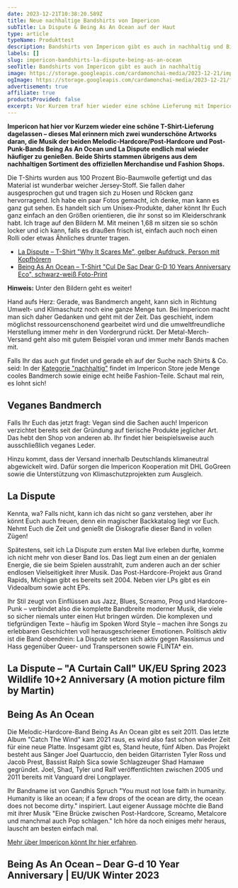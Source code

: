 ```yaml
---
date: 2023-12-21T10:38:20.589Z
title: Neue nachhaltige Bandshirts von Impericon
subTitle: La Dispute & Being As An Ocean auf der Haut
type: article
typeName: Produkttest
description: Bandshirts von Impericon gibt es auch in nachhaltig und Bio – Tragt schon bald La Dispute und Being As An Ocean direkt auf der Haut!
labels: []
slug: impericon-bandshirts-la-dispute-being-as-an-ocean
seoTitle: Bandshirts von Impericon gibt es auch in nachhaltig
image: https://storage.googleapis.com/cardamonchai-media/2023-12-21/impericon-being-as-an-ocean-la-dispute-anne-reis-soundsvegan-com-20-jpg-imagine-080808_363f64_2048_1536/640.webp
ogImage: https://storage.googleapis.com/cardamonchai-media/2023-12-21/faire-bandshirts-anne-reis-soundsvegan-com-og-jpg-imagine-080808_3e414f_1200_628/640.webp
advertisement: true
affiliate: true
productsProvided: false
excerpt: Vor Kurzem traf hier wieder eine schöne Lieferung mit Impericon Bandshirts ein. Dieses Mal von La Dispute und Being As An Ocean. Sie sind aus Bio-Baumwolle und insgesamt wesentlich nachhaltiger, als andere Bandshirts. Holt Euch hier alle Infos über die Bands, die Shirts und den Metal-Merch-Shop.
---
```


**Impericon hat hier vor Kurzem wieder eine schöne T-Shirt-Lieferung dagelassen – dieses Mal erinnern mich zwei wunderschöne Artworks daran, die Musik der beiden Melodic-Hardcore/Post-Hardcore und Post-Punk-Bands Being As An Ocean und La Dispute endlich mal wieder häufiger zu genießen. Beide Shirts stammen übrigens aus dem nachhaltigen Sortiment des offiziellen Merchandise und Fashion Shops.**

Die T-Shirts wurden aus 100 Prozent Bio-Baumwolle gefertigt und das Material ist wunderbar weicher Jersey-Stoff. Sie fallen daher ausgesprochen gut und tragen sich zu Hosen und Röcken ganz hervorragend. Ich habe ein paar Fotos gemacht, ich denke, man kann es ganz gut sehen. Es handelt sich um Unisex-Produkte, daher könnt Ihr Euch ganz einfach an den Größen orientieren, die ihr sonst so im Kleiderschrank habt. Ich trage auf den Bildern M. Mit meinen 1,68 m sitzen sie so schön locker und ich kann, falls es draußen frisch ist, einfach auch noch einen Rolli oder etwas Ähnliches drunter tragen.

- [La Dispute – T-Shirt "Why It Scares Me", gelber Aufdruck, Person mit Kopfhörern](https://tidd.ly/3v9hkea)
- [Being As An Ocean – T-Shirt "Cul De Sac Dear G-D 10 Years Anniversary Eco", schwarz-weiß Foto-Print](https://tidd.ly/48sveGQ)

**Hinweis:** Unter den Bildern geht es weiter!

<Gallery name="la-dispute-being-as-an-ocean-1" />

Hand aufs Herz: Gerade, was Bandmerch angeht, kann sich in Richtung Umwelt- und Klimaschutz noch eine ganze Menge tun. Bei Impericon macht man sich daher Gedanken und geht mit der Zeit. Das geschieht, indem möglichst ressourcenschonend gearbeitet wird und die umweltfreundliche Herstellung immer mehr in den Vordergrund rückt. Der Metal-Merch-Versand geht also mit gutem Beispiel voran und immer mehr Bands machen mit.

Falls Ihr das auch gut findet und gerade eh auf der Suche nach Shirts & Co. seid: In der [Kategorie "nachhaltig"](https://tidd.ly/3vojKCB) findet im Impericon Store jede Menge cooles Bandmerch sowie einige echt heiße Fashion-Teile. Schaut mal rein, es lohnt sich!

## Veganes Bandmerch

Falls Ihr Euch das jetzt fragt: Vegan sind die Sachen auch! Impericon verzichtet bereits seit der Gründung auf tierische Produkte jeglicher Art. Das hebt den Shop von anderen ab. Ihr findet hier beispielsweise auch ausschließlich veganes Leder.

Hinzu kommt, dass der Versand innerhalb Deutschlands klimaneutral abgewickelt wird. Dafür sorgen die Impericon Kooperation mit DHL GoGreen sowie die Unterstützung von Klimaschutzprojekten zum Ausgleich.

## La Dispute

Kennta, wa? Falls nicht, kann ich das nicht so ganz verstehen, aber ihr könnt Euch auch freuen, denn ein magischer Backkatalog liegt vor Euch. Nehmt Euch die Zeit und genießt die Diskografie dieser Band in vollen Zügen!

Spätestens, seit ich La Dispute zum ersten Mal live erleben durfte, komme ich nicht mehr von dieser Band los. Das liegt zum einen an der genialen Energie, die sie beim Spielen ausstrahlt, zum anderen auch an der schier endlosen Vielseitigkeit ihrer Musik. Das Post-Hardcore-Projekt aus Grand Rapids, Michigan gibt es bereits seit 2004. Neben vier LPs gibt es ein Videoalbum sowie acht EPs.

Ihr Stil zeugt von Einflüssen aus Jazz, Blues, Screamo, Prog und Hardcore-Punk – verbindet also die komplette Bandbreite moderner Musik, die viele so sicher niemals unter einen Hut bringen würden. Die komplexen und tiefgründigen Texte – häufig im Spoken Word Style – machen ihre Songs zu erlebbaren Geschichten voll herausgeschrieener Emotionen. Politisch aktiv ist die Band obendrein: La Dispute setzen sich aktiv gegen Rassismus und Hass gegenüber Queer- und Transpersonen sowie FLINTA\* ein.

## La Dispute – "A Curtain Call" UK/EU Spring 2023 Wildlife 10+2 Anniversary (A motion picture film by Martin)

<YouTube id="VONIRTW3_9g" />

## Being As An Ocean

Die Melodic-Hardcore-Band Being As An Ocean gibt es seit 2011. Das letzte Album "Catch The Wind" kam 2021 raus, es wird also fast schon wieder Zeit für eine neue Platte. Insgesamt gibt es, Stand heute, fünf Alben. Das Projekt besteht aus Sänger Joel Quartuccio, den beiden Gitarristen Tyler Ross und Jacob Prest, Bassist Ralph Sica sowie Schlagzeuger Shad Hamawe gegründet. Joel, Shad, Tyler und Ralf veröffentlichten zwischen 2005 und 2011 bereits mit Vanguard drei Longplayer.

Ihr Bandname ist von Gandhis Spruch "You must not lose faith in humanity. Humanity is like an ocean; if a few drops of the ocean are dirty, the ocean does not become dirty." inspiriert. Laut eigener Aussage möchte die Band mit ihrer Musik "Eine Brücke zwischen Post-Hardcore, Screamo, Metalcore und manchmal auch Pop schlagen." Ich höre da noch einiges mehr heraus, lauscht am besten einfach mal.

[Mehr über Impericon könnt Ihr hier erfahren](/2022/12/nachhaltige-bandshirts/).

## Being As An Ocean – Dear G-d 10 Year Anniversary | EU/UK Winter 2023

<YouTube id="LkMXj8ZNnik" />

<Gallery name="la-dispute-being-as-an-ocean-2" />
